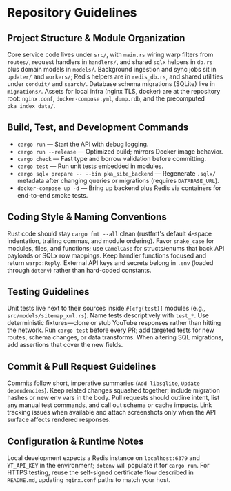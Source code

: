 # Repository Guidelines

## Project Structure & Module Organization
Core service code lives under `src/`, with `main.rs` wiring warp filters from `routes/`, request handlers in `handlers/`, and shared `sqlx` helpers in `db.rs` plus domain models in `models/`. Background ingestion and sync jobs sit in `updater/` and `workers/`; Redis helpers are in `redis_db.rs`, and shared utilities under `conduit/` and `search/`. Database schema migrations (SQLite) live in `migrations/`. Assets for local infra (nginx TLS, docker) are at the repository root: `nginx.conf`, `docker-compose.yml`, `dump.rdb`, and the precomputed `pka_index_data/`.

## Build, Test, and Development Commands
- `cargo run` — Start the API with debug logging.
- `cargo run --release` — Optimized build; mirrors Docker image behavior.
- `cargo check` — Fast type and borrow validation before committing.
- `cargo test` — Run unit tests embedded in modules.
- `cargo sqlx prepare -- --bin pka_site_backend` — Regenerate `.sqlx/` metadata after changing queries or migrations (requires `DATABASE_URL`).
- `docker-compose up -d` — Bring up backend plus Redis via containers for end-to-end smoke tests.

## Coding Style & Naming Conventions
Rust code should stay `cargo fmt --all` clean (rustfmt's default 4-space indentation, trailing commas, and module ordering). Favor `snake_case` for modules, files, and functions; use `CamelCase` for structs/enums that back API payloads or SQLx row mappings. Keep handler functions focused and return `warp::Reply`. External API keys and secrets belong in `.env` (loaded through `dotenv`) rather than hard-coded constants.

## Testing Guidelines
Unit tests live next to their sources inside `#[cfg(test)]` modules (e.g., `src/models/sitemap_xml.rs`). Name tests descriptively with `test_*`. Use deterministic fixtures—clone or stub YouTube responses rather than hitting the network. Run `cargo test` before every PR; add targeted tests for new routes, schema changes, or data transforms. When altering SQL migrations, add assertions that cover the new fields.

## Commit & Pull Request Guidelines
Commits follow short, imperative summaries (`Add libsqlite`, `Update dependencies`). Keep related changes squashed together; include migration hashes or new env vars in the body. Pull requests should outline intent, list any manual test commands, and call out schema or cache impacts. Link tracking issues when available and attach screenshots only when the API surface affects rendered responses.

## Configuration & Runtime Notes
Local development expects a Redis instance on `localhost:6379` and `YT_API_KEY` in the environment; `dotenv` will populate it for `cargo run`. For HTTPS testing, reuse the self-signed certificate flow described in `README.md`, updating `nginx.conf` paths to match your host.
